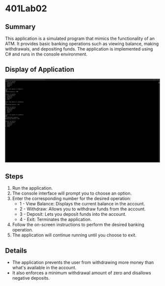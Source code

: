 # 401Lab02

## Summary
This application is a simulated program that mimics the functionality of an ATM. It provides basic banking operations such as viewing balance, making withdrawals, and depositing funds. The application is implemented using C# and runs in the console environment.

## Display of Application
![lab02 application](https://github.com/CodeMell/401Lab02/blob/lab02/Screenshot%202023-07-11%20100229.jpg)
## Steps
1. Run the application.
2. The console interface will prompt you to choose an option.
3. Enter the corresponding number for the desired operation:		
    - 1 - View Balance: Displays the current balance in the account.
    - 2 - Withdraw: Allows you to withdraw funds from the account.
    - 3 - Deposit: Lets you deposit funds into the account.
    - 4 - Exit: Terminates the application.
4. Follow the on-screen instructions to perform the desired banking operation.
5. The application will continue running until you choose to exit.

## Details
- The application prevents the user from withdrawing more money than what's available in the account.
- It also enforces a minimum withdrawal amount of zero and disallows negative deposits.

